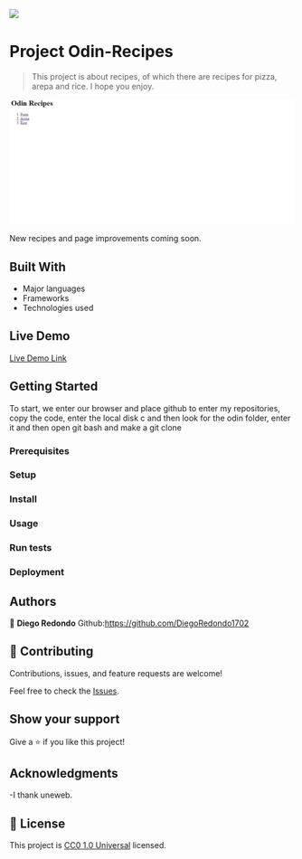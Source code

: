![](https://img.shields.io/badge/Uneweb-blue)

# Project Odin-Recipes

> This project is about recipes, of which there are recipes for pizza, arepa and rice. I hope you enjoy.

![screenshot](./app_screenshot.png)

New recipes and page improvements coming soon.

## Built With

- Major languages
- Frameworks
- Technologies used

## Live Demo

[Live Demo Link]( https://diegoredondo1702.github.io/odin-recipes/)


## Getting Started

To start, we enter our browser and place github to enter my repositories, copy the code, enter the local disk c and then look for the odin folder, enter it and then open git bash and make a git clone

### Prerequisites

### Setup

### Install

### Usage

### Run tests

### Deployment

## Authors

👤 **Diego Redondo**
Github:https://github.com/DiegoRedondo1702
## 🤝 Contributing

Contributions, issues, and feature requests are welcome!

Feel free to check the [Issues](https://github.com/DiegoRedondo1702/odin-recipes/issues).
## Show your support

Give a ⭐️ if you like this project!

## Acknowledgments

-I thank uneweb.

## 📝 License

This project is [CC0 1.0 Universal](LICENSE) licensed.
